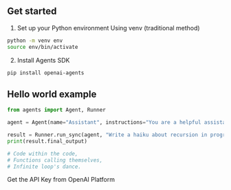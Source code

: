 
## Get started

1. Set up your Python environment
 Using venv (traditional method)
```bash
python -m venv env
source env/bin/activate  
```

2. Install Agents SDK

```bash
pip install openai-agents
```

## Hello world example

```python
from agents import Agent, Runner

agent = Agent(name="Assistant", instructions="You are a helpful assistant")

result = Runner.run_sync(agent, "Write a haiku about recursion in programming.")
print(result.final_output)

# Code within the code,
# Functions calling themselves,
# Infinite loop's dance.
```

Get the API Key from OpenAI Platform 
